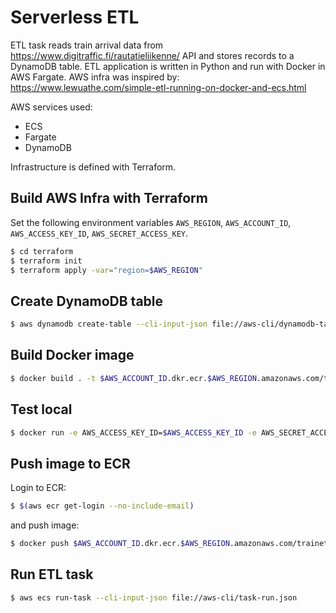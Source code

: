 # Serverless ETL

ETL task reads train arrival data from <https://www.digitraffic.fi/rautatieliikenne/> API and stores records to a DynamoDB table. ETL application is written in Python and run with Docker in AWS Fargate. AWS infra was inspired by: <https://www.lewuathe.com/simple-etl-running-on-docker-and-ecs.html>

AWS services used:

- ECS
- Fargate
- DynamoDB

Infrastructure is defined with Terraform.

## Build AWS Infra with Terraform

Set the following environment variables `AWS_REGION`, `AWS_ACCOUNT_ID`, `AWS_ACCESS_KEY_ID`, `AWS_SECRET_ACCESS_KEY`.


```bash
$ cd terraform
$ terraform init
$ terraform apply -var="region=$AWS_REGION"
```

## Create DynamoDB table

```bash
$ aws dynamodb create-table --cli-input-json file://aws-cli/dynamodb-table.json
```

## Build Docker image

```bash
$ docker build . -t $AWS_ACCOUNT_ID.dkr.ecr.$AWS_REGION.amazonaws.com/train-etl:latest
```

## Test local

```bash
$ docker run -e AWS_ACCESS_KEY_ID=$AWS_ACCESS_KEY_ID -e AWS_SECRET_ACCESS_KEY=$AWS_SECRET_ACCESS_KEY -p 8080:8080 AWS_ACCOUNT_ID.dkr.ecr.AWS_REGION.amazonaws.com/train-etl:latest --train_number=8322 --weeks=1
```

## Push image to ECR

Login to ECR:

```bash
$ $(aws ecr get-login --no-include-email)
```

and push image:

```bash
$ docker push $AWS_ACCOUNT_ID.dkr.ecr.$AWS_REGION.amazonaws.com/trainetl/cli:latest
```

## Run ETL task

```bash
$ aws ecs run-task --cli-input-json file://aws-cli/task-run.json
```
